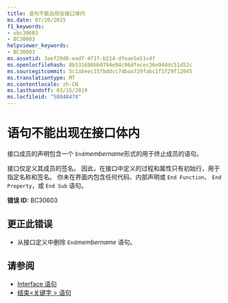 ```yaml
---
title: 语句不能出现在接口体内
ms.date: 07/20/2015
f1_keywords:
- vbc30603
- BC30603
helpviewer_keywords:
- BC30603
ms.assetid: 3aef29d6-eadf-4f1f-b214-dfeae5e51c4f
ms.openlocfilehash: 8b531686bb0794e94c96dfecec36e94ddc51d52c
ms.sourcegitcommit: 5c1abeec15fbddcc7dbaa729fabc1f1f29f12045
ms.translationtype: MT
ms.contentlocale: zh-CN
ms.lasthandoff: 03/15/2019
ms.locfileid: "58048474"
---
```

# <a name="statement-cannot-appear-within-an-interface-body"></a>语句不能出现在接口体内
接口成员的声明包含一个 `End`*membername*形式的用于终止成员的语句。  
  
 接口仅定义其成员的签名。 因此，在接口中定义的过程和属性只有初始行，用于指定名称和签名。 你未在界面内包含任何代码、内部声明或 `End Function`、 `End Property`，或 `End Sub` 语句。  
  
 **错误 ID:** BC30603  
  
## <a name="to-correct-this-error"></a>更正此错误  
  
-   从接口定义中删除 `End`*membername* 语句。  
  
## <a name="see-also"></a>请参阅

- [Interface 语句](../../visual-basic/language-reference/statements/interface-statement.md)
- [结束\<关键字 > 语句](../../visual-basic/language-reference/statements/end-keyword-statement.md)

